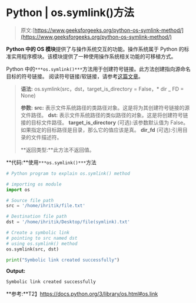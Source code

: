 # Python | os.symlink()方法

> 原文:[https://www.geeksforgeeks.org/python-os-symlink-method/](https://www.geeksforgeeks.org/python-os-symlink-method/)

**Python 中的 OS 模块**提供了与操作系统交互的功能。操作系统属于 Python 的标准实用程序模块。该模块提供了一种使用操作系统相关功能的可移植方式。

Python 中的`***os.symlink()***`方法用于创建符号链接。此方法创建指向源命名目标的符号链接。
阅读符号链接/软链接，请参考[这篇文章](https://www.geeksforgeeks.org/soft-hard-links-unixlinux/)。

> **语法:** os.symlink(src，dst，target_is_directory = False，* dir _ FD = None)
> 
> **参数:**
> **src:** 表示文件系统路径的类路径对象。这是将为其创建符号链接的源文件路径。
> **dst:** 表示文件系统路径的类似路径的对象。这是将创建符号链接的目标文件路径。
> **target_is_directory** (可选):该参数默认值为 False。如果指定的目标路径是目录，那么它的值应该是真。
> **dir_fd** (可选):引用目录的文件描述符。
> 
> **返回类型:**此方法不返回值。

**代码:**使用`***os.symlink()***`方法

```py
# Python program to explain os.symlink() method 

# importing os module 
import os

# Source file path
src = '/home/ihritik/file.txt'

# Destination file path
dst = '/home/ihritik/Desktop/file(symlink).txt'

# Create a symbolic link
# pointing to src named dst
# using os.symlink() method
os.symlink(src, dst)

print("Symbolic link created successfully")
```

**Output:**

```py
Symbolic link created successfully

```

**参考:**T2】https://docs.python.org/3/library/os.html#os.link